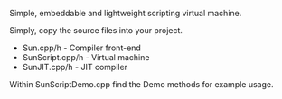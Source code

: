 Simple, embeddable and lightweight scripting virtual machine.

Simply, copy the source files into your project.

* Sun.cpp/h - Compiler front-end
* SunScript.cpp/h - Virtual machine
* SunJIT.cpp/h - JIT compiler

Within SunScriptDemo.cpp find the Demo methods for example usage.
